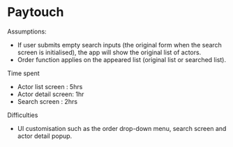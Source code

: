 # Paytouch

Assumptions:
- If user submits empty search inputs (the original form when the search screen is initialised), the app will show the original list of actors.
- Order function applies on the appeared list (original list or searched list).

Time spent
- Actor list screen : 5hrs
- Actor detail screen: 1hr
- Search screen : 2hrs

Difficulties
- UI customisation such as the order drop-down menu, search screen and actor detail popup.

